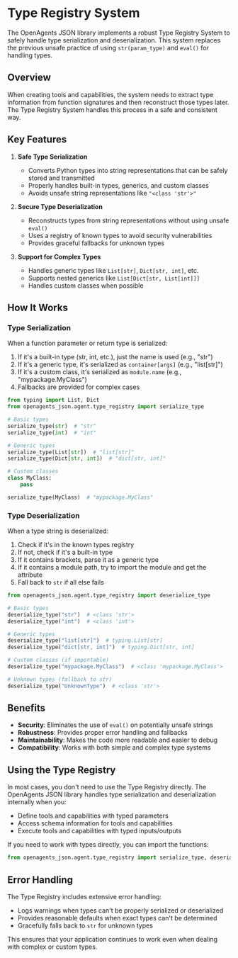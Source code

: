 # Type Registry System

The OpenAgents JSON library implements a robust Type Registry System to safely handle type serialization and deserialization. This system replaces the previous unsafe practice of using `str(param_type)` and `eval()` for handling types.

## Overview

When creating tools and capabilities, the system needs to extract type information from function signatures and then reconstruct those types later. The Type Registry System handles this process in a safe and consistent way.

## Key Features

1. **Safe Type Serialization**
   - Converts Python types into string representations that can be safely stored and transmitted
   - Properly handles built-in types, generics, and custom classes
   - Avoids unsafe string representations like `"<class 'str'>"`

2. **Secure Type Deserialization**
   - Reconstructs types from string representations without using unsafe `eval()`
   - Uses a registry of known types to avoid security vulnerabilities
   - Provides graceful fallbacks for unknown types

3. **Support for Complex Types**
   - Handles generic types like `List[str]`, `Dict[str, int]`, etc.
   - Supports nested generics like `List[Dict[str, List[int]]]`
   - Handles custom classes when possible

## How It Works

### Type Serialization

When a function parameter or return type is serialized:

1. If it's a built-in type (str, int, etc.), just the name is used (e.g., "str")
2. If it's a generic type, it's serialized as `container[args]` (e.g., "list[str]")
3. If it's a custom class, it's serialized as `module.name` (e.g., "mypackage.MyClass")
4. Fallbacks are provided for complex cases

```python
from typing import List, Dict
from openagents_json.agent.type_registry import serialize_type

# Basic types
serialize_type(str)  # "str"
serialize_type(int)  # "int"

# Generic types
serialize_type(List[str])  # "list[str]"
serialize_type(Dict[str, int])  # "dict[str, int]"

# Custom classes
class MyClass:
    pass

serialize_type(MyClass)  # "mypackage.MyClass"
```

### Type Deserialization

When a type string is deserialized:

1. Check if it's in the known types registry
2. If not, check if it's a built-in type
3. If it contains brackets, parse it as a generic type
4. If it contains a module path, try to import the module and get the attribute
5. Fall back to `str` if all else fails

```python
from openagents_json.agent.type_registry import deserialize_type

# Basic types
deserialize_type("str")  # <class 'str'>
deserialize_type("int")  # <class 'int'>

# Generic types
deserialize_type("list[str]")  # typing.List[str]
deserialize_type("dict[str, int]")  # typing.Dict[str, int]

# Custom classes (if importable)
deserialize_type("mypackage.MyClass")  # <class 'mypackage.MyClass'>

# Unknown types (fallback to str)
deserialize_type("UnknownType")  # <class 'str'>
```

## Benefits

- **Security**: Eliminates the use of `eval()` on potentially unsafe strings
- **Robustness**: Provides proper error handling and fallbacks
- **Maintainability**: Makes the code more readable and easier to debug
- **Compatibility**: Works with both simple and complex type systems

## Using the Type Registry

In most cases, you don't need to use the Type Registry directly. The OpenAgents JSON library handles type serialization and deserialization internally when you:

- Define tools and capabilities with typed parameters
- Access schema information for tools and capabilities
- Execute tools and capabilities with typed inputs/outputs

If you need to work with types directly, you can import the functions:

```python
from openagents_json.agent.type_registry import serialize_type, deserialize_type
```

## Error Handling

The Type Registry includes extensive error handling:

- Logs warnings when types can't be properly serialized or deserialized
- Provides reasonable defaults when exact types can't be determined
- Gracefully falls back to `str` for unknown types

This ensures that your application continues to work even when dealing with complex or custom types. 
